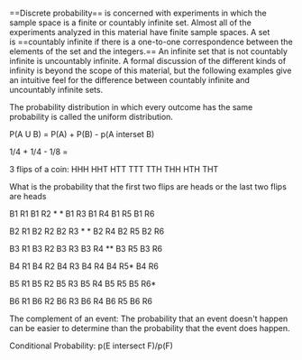
==Discrete probability== is concerned with experiments in which the sample space is a finite or countably infinite set. Almost all of the experiments analyzed in this material have finite sample spaces. A set is ==countably infinite if there is a one-to-one correspondence between the elements of the set and the integers.== An infinite set that is not countably infinite is uncountably infinite. A formal discussion of the different kinds of infinity is beyond the scope of this material, but the following examples give an intuitive feel for the difference between countably infinite and uncountably infinite sets.

The probability distribution in which every outcome has the same probability is called the uniform distribution.

P(A U B) = P(A) + P(B) - p(A interset B)

1/4 + 1/4 - 1/8 = 

3 flips of a coin: 
HHH
HHT
HTT
TTT
TTH
THH
HTH
THT

What is the probability that the first two flips are heads or the last two flips are heads

B1 R1
B1 R2 * *
B1 R3
B1 R4
B1 R5
B1 R6

B2 R1
B2 R2
B2 R3 * *
B2 R4
B2 R5
B2 R6

B3 R1
B3 R2
B3 R3
B3 R4 **
B3 R5
B3 R6

B4 R1
B4 R2
B4 R3
B4 R4
B4 R5* 
B4 R6

B5 R1
B5 R2
B5 R3
B5 R4
B5 R5 
B5 R6* 

B6 R1
B6 R2
B6 R3
B6 R4
B6 R5
B6 R6

The complement of an event: The probability that an event doesn't happen can be easier to determine than the probability that the event does happen.

Conditional Probability: 
p(E intersect F)/p(F)
